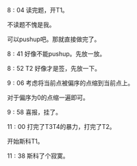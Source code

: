 $8 : 04$ 读完题，开T1。

不读题不愧是我。

可以pushup吧。那就直接做完了。

$8 : 41$ 好像不能pushup。先放一放。

$8 : 52$ T2 好像才是签，先放一下。

$9 : 06$ 考虑将当前点被偏序的点缩到当前点上。

对于偏序为0的点缩一遍即可。

$9 : 58$ 喜报，挂了。


$11 : 00$ 打完了T3T4的暴力，打完了T2。

开始斯科T1。

$11 : 38$ 斯科了个寂寞。
